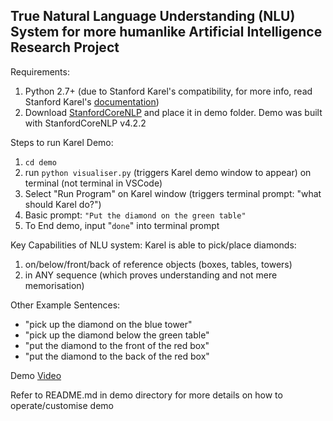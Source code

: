 ## True Natural Language Understanding (NLU) System for more humanlike Artificial Intelligence Research Project ##

Requirements: 
1. Python 2.7+ (due to Stanford Karel's compatibility, for more info, read Stanford Karel's [documentation](https://pypi.org/project/stanfordkarel/))
2. Download [StanfordCoreNLP](https://stanfordnlp.github.io/CoreNLP/download.html) and place it in demo folder. Demo was built with StanfordCoreNLP v4.2.2 

Steps to run Karel Demo:
1. ```cd demo```
2. run ```python visualiser.py``` (triggers Karel demo window to appear) on terminal (not terminal in VSCode)
3. Select "Run Program" on Karel window (triggers terminal prompt: "what should Karel do?")
4. Basic prompt: ```"Put the diamond on the green table"```
5. To End demo, input "```done```" into terminal prompt

Key Capabilities of NLU system:
Karel is able to pick/place diamonds:
1. on/below/front/back of reference objects (boxes, tables, towers)
2. in ANY sequence (which proves understanding and not mere memorisation)

Other Example Sentences:
- "pick up the diamond on the blue tower"
- "pick up the diamond below the green table"
- "put the diamond to the front of the red box"
- "put the diamond to the back of the red box"

Demo [Video](https://youtu.be/-6SQTYa9Mlg) 

Refer to README.md in demo directory for more details on how to operate/customise demo
